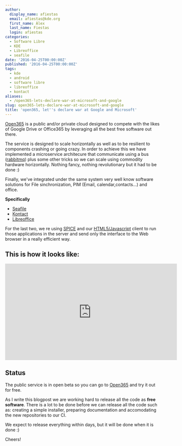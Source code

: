 ```yaml
---
author:
  display_name: afiestas
  email: afiestas@kde.org
  first_name: Àlex
  last_name: Fiestas
  login: afiestas
categories:
  - Software Libre
  - KDE
  - Libreoffice
  - seafile
date: '2016-04-25T00:00:00Z'
published: '2016-04-25T00:00:00Z'
tags:
  - kde
  - android
  - software libre
  - libreoffice
  - kontact
aliases:
  - /open365-lets-declare-war-at-microsoft-and-google
slug: open365-lets-declare-war-at-microsoft-and-google
title: 'open365, let''s declare war at Google and Microsoft'
---
```


[Open365](https://open365.io/) is a public and/or private cloud designed to compete with the likes
of Google Drive or Office365 by leveraging all the best free software out there.

The service is designed to scale horizontally as well as to be resilient to components crashing or going crazy. In
order to achieve this we have implemented a microservice architecure that communicate using a bus ([rabbitmq](https://www.rabbitmq.com)) plus some
other tricks so we can scale using commodity hardware horizontally. Nothing fancy, nothing revolutionary but it had to
be done :)

Finally, we've integrated under the same system very well know software solutions for File sinchronization,
PIM (Email, calendar,contacts...) and office.

**Specifically**

* [Seafile](https://www.seafile.com/en/home/)
* [Kontact](https://www.kde.org/applications/office/kontact/)
* [Libreoffice](https://www.libreoffice.org/)

For the last two, we re using [SPICE](http://www.spice-space.org) and our [HTML5/Javascript](https://github.com/eyeos/spice-web-client) client to run those applications in the server and send only the interface to the Web browser
in a really efficient way.

## This is how it looks like:
<iframe width="560" height="315" src="https://www.youtube.com/embed/2Xqn14OtcuQ" frameborder="0" allowfullscreen></iframe>


## Status
The public service is in open beta so you can go to [Open365](https://open365.io/) and try it out for free.

As I write this blogpost we are working hard to release all the code as **free software**. There is a lot to be done before we can
release all the code such as: creating a simple installer, preparing documentation and accomodating the new repositories to our CI.

We expect to release everything within days, but it will be done when it is done :)

Cheers!
